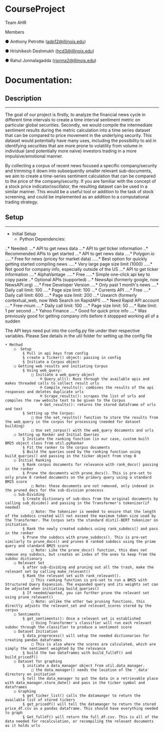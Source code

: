 # CourseProject

Team AHR

Members

●	Anthony Petrotte (adp12@illinois.edu)

●	Hrishikesh Deshmukh (hcd3@illinois.edu)

●	Rahul Jonnalagadda (rjonna2@illinois.edu)


# Documentation:

## Description
------

The goal of our project is firstly, to analyze the financial news cycle in different time intervals to create a time interval sentiment metric on particular global securities. Secondly, we would compile the intermediate sentiment results during the metric calculation into a time series dataset that can be compared to price movement in the underlying security. This dataset would potentially have many uses, including the possibility to aid in identifying securities that are more prone to volatility from volume in individual (and potentially more naïve) investors trading in a more impulsive/emotional manner. 

By collecting a corpus of recent news focused a specific company/security and trimming it down into subsequently smaller relevant sub-documents, we aim to create a time-series sentiment calculation that can be compared to the price of the company/security. If you are familiar with the concept of a stock price indicator/oscillator, the resulting dataset can be used in a similar manner. This would be a useful tool or addition to the task of stock screening, and could be implemented as an addition to a computational trading strategy.


## Setup
------


* Initial Setup
  * Python Dependencies:

..* Needed:
...* API to get news data
...* API to get ticker information
..* Recommended APIs to get started
...* API to get news data
....* Polygon.io
				.....* Free for news (pricey for market data)
				.....* Best option for quickly getting started compiling news
				.....* Very large page size limit (1000)
				.....* Not good for company info, especially outside of the US
		...* API to get ticker information
			....* AlphaVantage
				.....* Free
				.....* Simple one-click api key to copy paste
	..* Optional APIs (supported)
		...* NewsApi (formerly google, now NewsAPI.org)
			....* Free Developer Version
			....* Only past 1 month's news
			....* Daily call limit: 100
			....* Page size limit: 100
		...* Currents API
			....* Free
			....* Daily call limit: 600
			....* Page size limit: 200
		...* Usearch (formerly contextual_web, now Web Search on RapidAPI)
			....* Need Rapid API account
			....* Free-mium
			....* Daily call limit: 100
			....* Page size limit: 50
			....* Rate limit: 1 per second
		...* Yahoo Finance
			....* Good for quick price info
			....* Was previously good for getting company info before it stoppped working all of a sudden

The API keys need put into the config.py file under their respective variables.
Please See details in the util folder for setting up the config file


	• Method
		○  Setup
			§ Pull in api keys from config
			§ create a Ticker() object: passing in config
			§ Initiate a Corpus object
		○ Getting web results and initiating Corpus
			§ Using web_query:
				□ Initiate a web_query object
					® Query_all(): Runs through the available apis and makes threaded calls to collect result urls
					® Compile_results(): combines the results of the api responses and deletes duplicate urls
					® Scrape_results(): scrapes the list of urls and compiles the raw website text to be given to the Corpus
					® Get_results(): returns the stored dataframe of urls and text
			§ Setting up the Corpus:
				□ Use the set_results() function to store the results from the web_query in the corpus for processing (needed for dataset building)
				□ Use set_corpus() with the web_query documents and urls
		○ Setting up Ranker and Initial Queries
			§ Initiate the ranking function (in our case, custom built BM25 object class from util.pyRanker
			§ Fit the ranker to the corpus documents
			§ Build the queries used by the ranking function using build_queries() and passing in the ticker object from step 0
		○ Initial Ranking
			§ Rank corpus documents for relevance with rank_docs() passing in the ranker
			§ Prune the documents with prune_docs(). This is pre-set to only prune 0 ranked documents on the primary query using a standard BM25 score
				□ Note: these documents are not removed, only indexed in the pruned_docs for the sub-division proecess
		○ Sub-Dividing
			§ Create dictionary of sub-docs from the original documents by calling sub_divide() and passing in the Transformer's tokenizer(if needed)
				□ Note: The tokenizer is needed to ensure that the length of the subdocs created will not exceed the maximum token size used by the Transformer. The Corpus sets the standard distil-BERT tokenizer on initiation.
			§ Rank the newly created subdocs using rank_subdocs() and pass in the ranker
			§ Prune the subdocs with prune_subdocs(). This is pre-set similarly to prune_docs() and prunes 0 ranked subdocs using the prime query and standard BM25 score
				□ Note: Like the prune_docs() function, this does not remove any subdocs, but creates an index of the ones to keep from the subdoc dictionary
		○ Relevant Set
			§ after sub-dividing and pruning out all the trash, make the relevant set by calling make_relevant()
			§ Rank the relevant set with rank_relevant().
				□ This ranking function is pre-set to run a BM25 with Structured Query Expansion. The expanded query and its weights set can be adjusted when initiating build_queries()
			§ If needed/wanted, you can further prune the relevant set using prune_relevant()
				□ Note: unlike the other two pruning functions, this directly adjusts the relevant_set and relevant_scores stored by the corpus
		○ Sentiments
			§ get_sentiments(): Once a relevant set is established
				□ Using Transformer's classifier will run each relevant subdoc through the classifier to produce a sentiment score
		○ Dataset Initiation
			§ data_preprocess() will setup the needed dictionaries for creating pandas dataframes
				□ This is also where the scores are calculated, which are simply the sentiment weighted by the relevance
			§ build the two dataframes with build_fulldf() and build_pricedf()
		○ Dataset for graphing
			§ initiate a data_manager object from util.data_manager.
				□ the data_manager() needs the location of the '_data' directory on initiation
			§ tell the data_manager to put the data in a retrievable place with data_manager.store_date() and pass in the ticker symbol and dataframes
		○ Graphing
			§ get_ticker_list() calls the datamanger to return the available list of stored tickers 
			§ get_pricedf() will tell the datamanger to return the stored price_df.csv as a pandas dataframe. This should have everything needed to graph
			§ Get_fulldf() will return the full_df.csv. This is all of the data needed for recalculation, or recompiling the relevant documents as it holds urls
